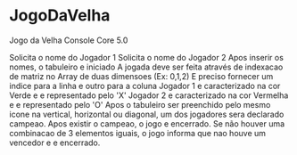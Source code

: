 # JogoDaVelha
Jogo da Velha Console Core 5.0 

Solicita o nome do Jogador 1
Solicita o nome do Jogador 2
Apos inserir os nomes, o tabuleiro e iniciado
A jogada deve ser feita através de indexacao de matriz no Array de duas dimensoes (Ex: 0,1,2)
E preciso fornecer um indice para a linha e outro para a coluna
Jogador 1 e caracterizado na cor Verde e e representado pelo 'X'
Jogador 2 e caracterizado na cor Vermelha e e representado pelo 'O'
Apos o tabuleiro ser preenchido pelo mesmo icone na vertical, horizontal ou diagonal, um dos jogadores sera declarado campeao.
Apos existir o campeao, o jogo e encerrado.
Se não houver uma combinacao de 3 elementos iguais, o jogo informa que nao houve um vencedor e e encerrado.
